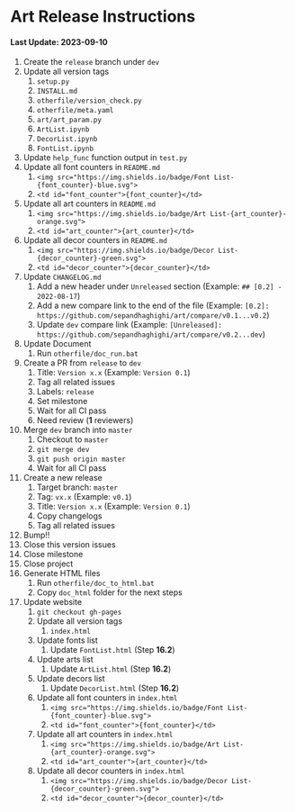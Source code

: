 
# Art Release Instructions

#### Last Update: 2023-09-10

1. Create the `release` branch under `dev`
2. Update all version tags
	1. `setup.py`
	2. `INSTALL.md`
	3. `otherfile/version_check.py`
	4. `otherfile/meta.yaml`
	5. `art/art_param.py`
	6. `ArtList.ipynb`
	7. `DecorList.ipynb`
	8. `FontList.ipynb`
3. Update `help_func` function output in `test.py`
4. Update all font counters in `README.md`
	1. `<img src="https://img.shields.io/badge/Font List-{font_counter}-blue.svg">`
	2. `<td id="font_counter">{font_counter}</td>`
5. Update all art counters in `README.md`
	1. `<img src="https://img.shields.io/badge/Art List-{art_counter}-orange.svg">`
	2. `<td id="art_counter">{art_counter}</td>`
6. Update all decor counters in `README.md`
	1. `<img src="https://img.shields.io/badge/Decor List-{decor_counter}-green.svg">`
	2. `<td id="decor_counter">{decor_counter}</td>`
7. Update `CHANGELOG.md`
	1. Add a new header under `Unreleased` section (Example: `## [0.2] - 2022-08-17`)
	2. Add a new compare link to the end of the file (Example: `[0.2]: https://github.com/sepandhaghighi/art/compare/v0.1...v0.2`)
	3. Update `dev` compare link (Example: `[Unreleased]: https://github.com/sepandhaghighi/art/compare/v0.2...dev`)
8. Update Document
	1. Run `otherfile/doc_run.bat`
9. Create a PR from `release` to `dev`
	1. Title: `Version x.x` (Example: `Version 0.1`)
	2. Tag all related issues
	3. Labels: `release`
	4. Set milestone
	5. Wait for all CI pass
	6. Need review (**1** reviewers)
10. Merge `dev` branch into `master`
	1. Checkout to `master`
	2. `git merge dev`
	3. `git push origin master`
	4. Wait for all CI pass
11. Create a new release
	1. Target branch: `master`
	2. Tag: `vx.x` (Example: `v0.1`)
	3. Title: `Version x.x` (Example: `Version 0.1`)
	4. Copy changelogs
	5. Tag all related issues
12. Bump!!
13. Close this version issues
14. Close milestone
15. Close project
16. Generate HTML files
	1. Run `otherfile/doc_to_html.bat`
	2. Copy `doc_html` folder for the next steps
17. Update website
	1. `git checkout gh-pages`
	2. Update all version tags
		1. `index.html`
	3. Update fonts list
		1. Update `FontList.html` (Step **16.2**)
	4. Update arts list
		1. Update `ArtList.html` (Step **16.2**)
	5. Update decors list
		1. Update `DecorList.html` (Step **16.2**)
	6. Update all font counters in `index.html`
		1. `<img src="https://img.shields.io/badge/Font List-{font_counter}-blue.svg">`
		2. `<td id="font_counter">{font_counter}</td>`
	7. Update all art counters in `index.html`
		1. `<img src="https://img.shields.io/badge/Art List-{art_counter}-orange.svg">`
		2. `<td id="art_counter">{art_counter}</td>`
	8. Update all decor counters in `index.html`
		1. `<img src="https://img.shields.io/badge/Decor List-{decor_counter}-green.svg">`
		2. `<td id="decor_counter">{decor_counter}</td>`